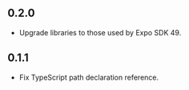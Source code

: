 ## 0.2.0

- Upgrade libraries to those used by Expo SDK 49.

## 0.1.1

- Fix TypeScript path declaration reference.
